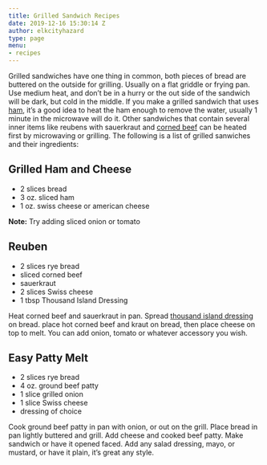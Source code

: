 ```yaml
---
title: Grilled Sandwich Recipes
date: 2019-12-16 15:30:14 Z
author: elkcityhazard
type: page
menu:
- recipes
---
```


Grilled sandwiches have one thing in common, both pieces of bread are buttered on the outside for grilling. Usually on a flat griddle or frying pan. Use medium heat, and don&#8217;t be in a hurry or the out side of the sandwich will be dark, but cold in the middle. If you make a grilled sandwich that uses <a href="/wordpress/institutional-recipes-for-200/honey-baked-ham-recipe-for-200/" rel="noopener noreferrer" target="_blank">ham</a>, it&#8217;s a good idea to heat the ham enough to remove the water, usually 1 minute in the microwave will do it. Other sandwiches that contain several inner items like reubens with sauerkraut and <a href="/wordpress/beef-dishes/baked-corned-beef-recipe/" rel="noopener noreferrer" target="_blank">corned beef</a> can be heated first by microwaving or grilling. The following is a list of grilled sanwiches and their ingredients:

## Grilled Ham and Cheese

  * 2 slices bread
  * 3 oz. sliced ham
  * 1 oz. swiss cheese or american cheese

**Note:** Try adding sliced onion or tomato

## Reuben

  * 2 slices rye bread
  * sliced corned beef
  * sauerkraut
  * 2 slices Swiss cheese
  * 1 tbsp Thousand Island Dressing

Heat corned beef and sauerkraut in pan. Spread <a href="/wordpress/chef-franks-seasoning-recipes/tartar-sauce-for-fish/" rel="noopener noreferrer" target="_blank">thousand island dressing </a>on bread. place hot corned beef and kraut on bread, then place cheese on top to melt. You can add onion, tomato or whatever accessory you wish.

## Easy Patty Melt

  * 2 slices rye bread
  * 4 oz. ground beef patty
  * 1 slice grilled onion
  * 1 slice Swiss cheese
  * dressing of choice

Cook ground beef patty in pan with onion, or out on the grill. Place bread in pan lightly buttered and grill. Add cheese and cooked beef patty. Make sandwich or have it opened faced. Add any salad dressing, mayo, or mustard, or have it plain, it&#8217;s great any style.